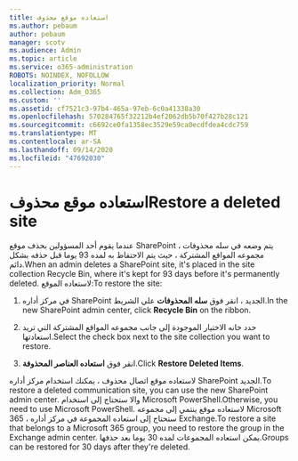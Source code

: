 ```yaml
---
title: استعاده موقع محذوف
ms.author: pebaum
author: pebaum
manager: scotv
ms.audience: Admin
ms.topic: article
ms.service: o365-administration
ROBOTS: NOINDEX, NOFOLLOW
localization_priority: Normal
ms.collection: Adm_O365
ms.custom: ''
ms.assetid: cf7521c3-97b4-465a-97eb-6c0a41338a30
ms.openlocfilehash: 570284765f32212b4ef2062db5b70f427b28c121
ms.sourcegitcommit: c6692ce0fa1358ec3529e59ca0ecdfdea4cdc759
ms.translationtype: MT
ms.contentlocale: ar-SA
ms.lasthandoff: 09/14/2020
ms.locfileid: "47692030"
---
```

# <a name="restore-a-deleted-site"></a><span data-ttu-id="7e935-102">استعاده موقع محذوف</span><span class="sxs-lookup"><span data-stu-id="7e935-102">Restore a deleted site</span></span>

<span data-ttu-id="7e935-103">عندما يقوم أحد المسؤولين بحذف موقع SharePoint ، يتم وضعه في سله محذوفات مجموعه المواقع المشتركة ، حيث يتم الاحتفاظ به لمده 93 يوما قبل حذفه بشكل دائم.</span><span class="sxs-lookup"><span data-stu-id="7e935-103">When an admin deletes a SharePoint site, it's placed in the site collection Recycle Bin, where it's kept for 93 days before it's permanently deleted.</span></span> <span data-ttu-id="7e935-104">لاستعاده الموقع:</span><span class="sxs-lookup"><span data-stu-id="7e935-104">To restore the site:</span></span>
  
1. <span data-ttu-id="7e935-105">في مركز أداره SharePoint الجديد ، انقر فوق **سله المحذوفات** علي الشريط.</span><span class="sxs-lookup"><span data-stu-id="7e935-105">In the new SharePoint admin center, click **Recycle Bin** on the ribbon.</span></span> 
    
2. <span data-ttu-id="7e935-106">حدد خانه الاختيار الموجودة إلى جانب مجموعه المواقع المشتركة التي تريد استعادتها.</span><span class="sxs-lookup"><span data-stu-id="7e935-106">Select the check box next to the site collection you want to restore.</span></span>
    
3. <span data-ttu-id="7e935-107">انقر فوق **استعاده العناصر المحذوفة**.</span><span class="sxs-lookup"><span data-stu-id="7e935-107">Click **Restore Deleted Items**.</span></span>
    
<span data-ttu-id="7e935-108">لاستعاده موقع اتصال محذوف ، يمكنك استخدام مركز أداره SharePoint الجديد.</span><span class="sxs-lookup"><span data-stu-id="7e935-108">To restore a deleted communication site, you can use the new SharePoint admin center.</span></span> <span data-ttu-id="7e935-109">والا ستحتاج إلى استخدام Microsoft PowerShell.</span><span class="sxs-lookup"><span data-stu-id="7e935-109">Otherwise, you need to use Microsoft PowerShell.</span></span> <span data-ttu-id="7e935-110">لاستعاده موقع ينتمي إلى مجموعه Microsoft 365 ، ستحتاج إلى استعاده المجموعة في مركز أداره Exchange.</span><span class="sxs-lookup"><span data-stu-id="7e935-110">To restore a site that belongs to a Microsoft 365 group, you need to restore the group in the Exchange admin center.</span></span> <span data-ttu-id="7e935-111">يمكن استعاده المجموعات لمده 30 يوما بعد حذفها.</span><span class="sxs-lookup"><span data-stu-id="7e935-111">Groups can be restored for 30 days after they're deleted.</span></span>
  


